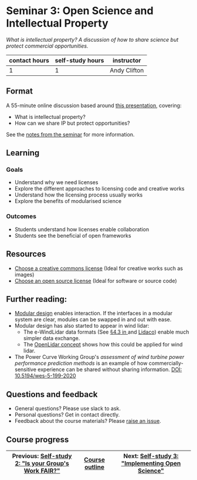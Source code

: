 # Seminar 3: Open Science and Intellectual Property

_*What is intellectual property? A discussion of how to share science but protect commercial opportunities.*_

| contact hours | self-study hours | instructor |
|---|---|---|
| 1 | 1 | Andy Clifton|

## Format
A 55-minute online discussion based around [this presentation](./beamer/main.pdf), covering:
- What is intellectual property?
- How can we share IP but protect opportunities?

See the [notes from the seminar](/notes/readme.md) for more information.

## Learning

### Goals
- Understand why we need licenses
- Explore the different approaches to licensing code and creative works
- Understand how the licensing process usually works
- Explore the benefits of modularised science

### Outcomes
- Students understand how licenses enable collaboration
- Students see the beneficial of open frameworks

## Resources

- [Choose a creative commons license](https://creativecommons.org/choose/) (Ideal for creative works such as images)
- [Choose an open source license](https://choosealicense.com/) (Ideal for software or source code)

## Further reading:
- [Modular design](https://en.wikipedia.org/wiki/Modular_design) enables interaction. If the interfaces in a modular system are clear, modules can be swapped in and out with ease.
- Modular design has also started to appear in wind lidar:
  - The e-WindLidar data formats (See [§4.3 in ](https://zenodo.org/record/2478051) and [Lidaco](https://github.com/e-WindLidar/Lidaco)) enable much simpler data exchange.
  - The [OpenLidar concept](https://zenodo.org/record/3414197) shows how this could be applied for wind lidar.
- The Power Curve Working Group's _assessment of wind turbine power performance prediction methods_ is an example of how commercially-sensitive experience can be shared without sharing information. [DOI: 10.5194/wes-5-199-2020](https://doi.org/10.5194/wes-5-199-2020)

## Questions and feedback
- General questions? Please use slack to ask.
- Personal questions? Get in contact directly.
- Feedback about the course materials? Please [raise an issue](https://github.com/LIKE-ITN/OpenScienceTrainingCourse/issues).

## Course progress
| Previous: [Self-study 2: "Is your Group's Work FAIR?"](../04_selfstudy2/readme.md) | [Course outline](../readme.md#course-outline) | Next: [Self-study 3: "Implementing Open Science"](../06_selfstudy3/readme.md) |
| -- | -- | -- |
